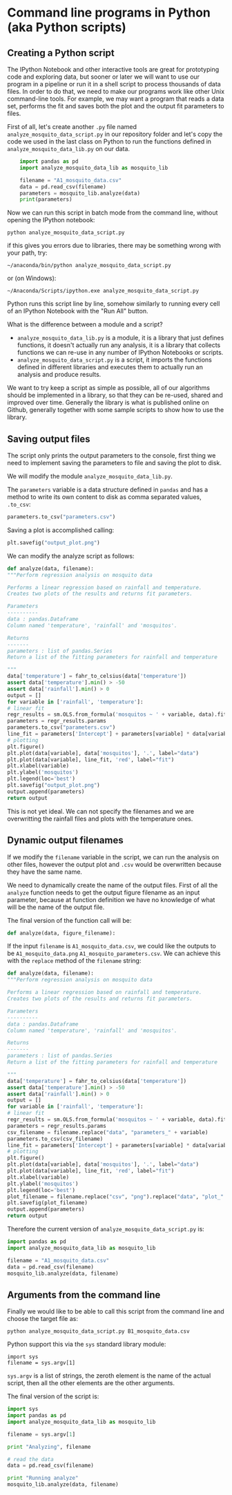 # Command line programs in Python (aka Python scripts)

## Creating a Python script

The IPython Notebook and other interactive tools are great for prototyping code and exploring data, but sooner or later we will want to use our program in a pipeline or run it in a shell script to process thousands of data files. In order to do that, we need to make our programs work like other Unix command-line tools. For example, we may want a program that reads a data set, performs the fit and saves both the plot and the output fit parameters to files.

First of all, let's create another `.py` file named `analyze_mosquito_data_script.py` in our repository folder
and let's copy the code we used in the last class on Python to run the functions defined in `analyze_mosquito_data_lib.py` on our data.

```python
    import pandas as pd
    import analyze_mosquito_data_lib as mosquito_lib

    filename = "A1_mosquito_data.csv"
    data = pd.read_csv(filename)
    parameters = mosquito_lib.analyze(data)
    print(parameters)
```

Now we can run this script in batch mode from the command line, without opening the IPython notebook:

    python analyze_mosquito_data_script.py

if this gives you errors due to libraries, there may be something wrong with your path, try:

    ~/anaconda/bin/python analyze_mosquito_data_script.py

or (on Windows):

    ~/Anaconda/Scripts/ipython.exe analyze_mosquito_data_script.py

Python runs this script line by line, somehow similarly to running every cell of an IPython Notebook with the "Run All" button.

What is the difference between a module and a script?

* `analyze_mosquito_data_lib.py` is a module, it is a library that just defines functions, it doesn't actually run any analysis, it is a library that collects functions we can re-use in any number of IPython Notebooks or scripts.
* `analyze_mosquito_data_script.py` is a script, it imports the functions defined in different libraries and executes them to actually run an analysis and produce results.

We want to try keep a script as simple as possible, all of our algorithms should be implemented in a library,
so that they can be re-used, shared and improved over time. Generally the library is what is published online on Github, generally together with some sample scripts to show how to use the library.

## Saving output files

The script only prints the output parameters to the console,
first thing we need to implement saving the parameters to file and saving the plot to disk.

We will modify the module `analyze_mosquito_data_lib.py`.

The `parameters` variable is a data structure defined in `pandas` and has a method to write its own content
to disk as comma separated values, `.to_csv`:

```python
parameters.to_csv("parameters.csv")
```

Saving a plot is accomplished calling:

```python
plt.savefig("output_plot.png")
```

We can modify the analyze script as follows:

```python
def analyze(data, filename):
"""Perform regression analysis on mosquito data

Performs a linear regression based on rainfall and temperature.
Creates two plots of the results and returns fit parameters.

Parameters
----------
data : pandas.Dataframe
Column named 'temperature', 'rainfall' and 'mosquitos'.

Returns
-------
parameters : list of pandas.Series
Return a list of the fitting parameters for rainfall and temperature

"""
data['temperature'] = fahr_to_celsius(data['temperature'])
assert data['temperature'].min() > -50
assert data['rainfall'].min() > 0
output = []
for variable in ['rainfall', 'temperature']:
# linear fit
regr_results = sm.OLS.from_formula('mosquitos ~ ' + variable, data).fit()
parameters = regr_results.params
parameters.to_csv("parameters.csv")
line_fit = parameters['Intercept'] + parameters[variable] * data[variable]
# plotting
plt.figure()
plt.plot(data[variable], data['mosquitos'], '.', label="data")
plt.plot(data[variable], line_fit, 'red', label="fit")
plt.xlabel(variable)
plt.ylabel('mosquitos')
plt.legend(loc='best')
plt.savefig("output_plot.png")
output.append(parameters)
return output
```

This is not yet ideal. We can not specify the filenames and we are overwritting the rainfall files and plots with the temperature ones.

## Dynamic output filenames

If we modify the `filename` variable in the script, we can run the analysis on other files, however the output plot and `.csv` would be overwritten because they have the same name.

We need to dynamically create the name of the output files.
First of all the `analyze` function needs to get the output figure filename as an input parameter, because at function definition we have no knowledge of what will be the name of the output file.

The final version of the function call will be:

```python
def analyze(data, figure_filename):
```

If the input `filename` is `A1_mosquito_data.csv`, we could like the outputs to be `A1_mosquito_data.png` `A1_mosquito_parameters.csv`.
We can achieve this with the `replace` method of the `filename` string:

```python
def analyze(data, filename):
"""Perform regression analysis on mosquito data

Performs a linear regression based on rainfall and temperature.
Creates two plots of the results and returns fit parameters.

Parameters
----------
data : pandas.Dataframe
Column named 'temperature', 'rainfall' and 'mosquitos'.

Returns
-------
parameters : list of pandas.Series
Return a list of the fitting parameters for rainfall and temperature

"""
data['temperature'] = fahr_to_celsius(data['temperature'])
assert data['temperature'].min() > -50
assert data['rainfall'].min() > 0
output = []
for variable in ['rainfall', 'temperature']:
# linear fit
regr_results = sm.OLS.from_formula('mosquitos ~ ' + variable, data).fit()
parameters = regr_results.params
csv_filename = filename.replace("data", "parameters_" + variable)
parameters.to_csv(csv_filename)
line_fit = parameters['Intercept'] + parameters[variable] * data[variable]
# plotting
plt.figure()
plt.plot(data[variable], data['mosquitos'], '.', label="data")
plt.plot(data[variable], line_fit, 'red', label="fit")
plt.xlabel(variable)
plt.ylabel('mosquitos')
plt.legend(loc='best')
plot_filename = filename.replace("csv", "png").replace("data", "plot_" + variable)
plt.savefig(plot_filename)
output.append(parameters)
return output
```

Therefore the current version of `analyze_mosquito_data_script.py` is:

```python
import pandas as pd
import analyze_mosquito_data_lib as mosquito_lib

filename = "A1_mosquito_data.csv"
data = pd.read_csv(filename)
mosquito_lib.analyze(data, filename)
```

## Arguments from the command line

Finally we would like to be able to call this script from the command line and choose the target file as:

    python analyze_mosquito_data_script.py B1_mosquito_data.csv

Python support this via the `sys` standard library module:

    import sys
    filename = sys.argv[1]

`sys.argv` is a list of strings, the zeroth element is the name of the actual script, then all the other elements are the other arguments.

The final version of the script is:

```python
import sys
import pandas as pd
import analyze_mosquito_data_lib as mosquito_lib

filename = sys.argv[1]

print "Analyzing", filename

# read the data
data = pd.read_csv(filename)

print "Running analyze"
mosquito_lib.analyze(data, filename)
```
